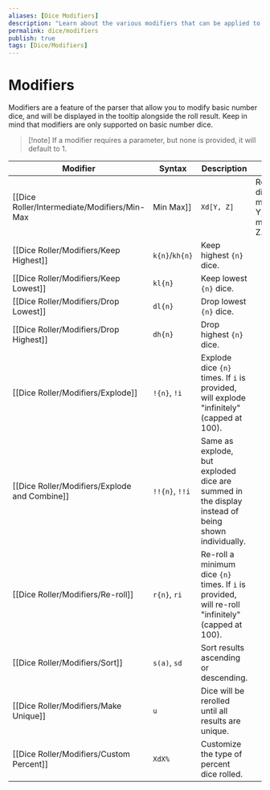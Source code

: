 ```yaml
---
aliases: [Dice Modifiers]
description: "Learn about the various modifiers that can be applied to dice rolls in the Obsidian dice roller plugin."
permalink: dice/modifiers
publish: true
tags: [Dice/Modifiers]
---
```


# Modifiers

Modifiers are a feature of the parser that allow you to modify basic number dice, and will be displayed in the tooltip alongside the roll result. Keep in mind that modifiers are only supported on basic number dice. 

> [!note] If a modifier requires a parameter, but none is provided, it will default to 1.

| Modifier                                      | Syntax         | Description                                                                                        |                                        |
| --------------------------------------------- | -------------- | -------------------------------------------------------------------------------------------------- | -------------------------------------- |
| [[Dice Roller/Intermediate/Modifiers/Min-Max  | Min Max]]      | `Xd[Y, Z]`                                                                                         | Roll a dice with minimum Y, maximum Z. |
| [[Dice Roller/Modifiers/Keep Highest]]        | `k{n}`/`kh{n}` | Keep highest `{n}` dice.                                                                           |                                        |
| [[Dice Roller/Modifiers/Keep Lowest]]         | `kl{n}`        | Keep lowest `{n}` dice.                                                                            |                                        |
| [[Dice Roller/Modifiers/Drop Lowest]]         | `dl{n}`        | Drop lowest `{n}` dice.                                                                            |                                        |
| [[Dice Roller/Modifiers/Drop Highest]]        | `dh{n}`        | Drop highest `{n}` dice.                                                                           |                                        |
| [[Dice Roller/Modifiers/Explode]]             | `!{n}`, `!i`   | Explode dice `{n}` times. If `i` is provided, will explode "infinitely" (capped at 100).           |                                        |
| [[Dice Roller/Modifiers/Explode and Combine]] | `!!{n}`, `!!i` | Same as explode, but exploded dice are summed in the display instead of being shown individually.  |                                        |
| [[Dice Roller/Modifiers/Re-roll]]             | `r{n}`, `ri`   | Re-roll a minimum dice `{n}` times. If `i` is provided, will re-roll "infinitely" (capped at 100). |                                        |
| [[Dice Roller/Modifiers/Sort]]                | `s(a)`, `sd`   | Sort results ascending or descending.                                                              |                                        |
| [[Dice Roller/Modifiers/Make Unique]]         | `u`            | Dice will be rerolled until all results are unique.                                                |                                        |
| [[Dice Roller/Modifiers/Custom Percent]]      | `XdX%`         | Customize the type of percent dice rolled.                                                         |                                        |

